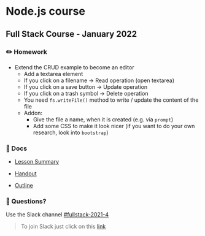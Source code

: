 # Node.js course

## Full Stack Course - January 2022

### ✏️ Homework

- Extend the CRUD example to become an editor
  - Add a textarea element
  - If you click on a filename -> Read operation (open textarea)
  - If you click on a save button -> Update operation
  - If you click on a trash symbol -> Delete operation
  - You need `fs.writeFile()` method to write / update the content of the file
  - Addon:
    - Give the file a name, when it is created (e.g. via `prompt`)
    - Add some CSS to make it look nicer (if you want to do your own research, look into `bootstrap`)

### 📄 Docs

- [Lesson Summary](docs/summary.md)

- [Handout](<docs/Handout - Node.js.pdf>)

- [Outline](<docs/Outline - Node.js.pdf>)

### 🤔 Questions?

Use the Slack channel [#fullstack-2021-4](https://hamburgcodingschool.slack.com/archives/C02GL3YPG0M)

> To join Slack just click on this [link](https://hamburgcodingschool.slack.com/join/shared_invite/enQtMjczNDI3OTE4NzIwLTE2ZmNkNDk5YTg3MDFlOTY2ZmU2YzU5YTU4MTNhNDg4MTRhNTMwYzFiNTdlOTdhYzllYzg5YmVkYzljNWExY2U#/)
